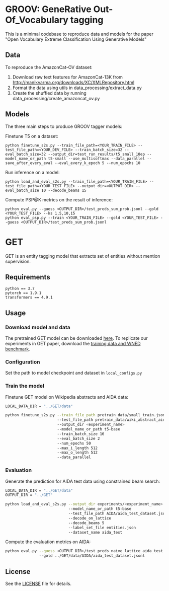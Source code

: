 # GROOV: GeneRative Out-Of_Vocabulary tagging

This is a minimal codebase to reproduce data and models for the paper "Open Vocabulary Extreme Classification Using Generative Models"

## Data

To reproduce the AmazonCat-OV dataset:
1) Download raw text features for AmazonCat-13K from http://manikvarma.org/downloads/XC/XMLRepository.html
2) Format the data using utils in data_processing/extract_data.py
3) Create the shuffled data by running data_processing/create_amazoncat_ov.py

## Models
The three main steps to produce GROOV tagger models:

Finetune T5 on a dataset:
```
python finetune_s2s.py --train_file_path=<YOUR_TRAIN_FILE> --test_file_path=<YOUR_DEV_FILE> --train_batch_size=32 --eval_batch_size=32 --output_dir=test_run_results/t5_small_10ep --model_name_or_path t5-small --use_multisoftmax --data_parallel --save_after_every_eval --eval_every_k_epoch 5 --num_epochs 10
```

Run inference on a model:
```
python load_and_eval_s2s.py --train_file_path=<YOUR_TRAIN_FILE> --test_file_path=<YOUR_TEST_FILE> --output_dir=<OUTPUT_DIR> --eval_batch_size 10 --decode_beams 15
```

Compute PSP@K metrics on the result of inference:
```
python eval.py --guess <OUTPUT_DIR>/test_preds_sum_prob.jsonl --gold <YOUR_TEST_FILE> --ks 1,5,10,15
python eval_psp.py --train <YOUR_TRAIN_FILE> --gold <YOUR_TEST_FILE> --guess <OUTPUT_DIR>/test_preds_sum_prob.jsonl
```

# GET
GET is an entity tagging model that extracts set of entities without mention supervision. 

## Requirements
```
python == 3.7
pytorch == 1.9.1
transformers == 4.9.1
```
## Usage
### Download model and data
The pretrained GET model can be downloaded [here](https://dl.fbaipublicfiles.com/groov/get_model.tar.gz). To replicate our experiments in GET paper, download the [training data and WNED benchmark](https://dl.fbaipublicfiles.com/groov/get_data.tar.gz). 

### Configuration
Set the path to model checkpoint and dataset in `local_configs.py`

### Train the model
Finetune GET model on Wikipedia abstracts and AIDA data:
```bash
LOCAL_DATA_DIR = "../GET/data"

python finetune_s2s.py --train_file_path pretrain_data/small_train.jsonl
                       --test_file_path pretrain_data/wiki_abstract_aida_dev.jsonl
                       --output_dir <experiment_name>
                       --model_name_or_path t5-base
                       --train_batch_size 16
                       --eval_batch_size 2
                       --num_epochs 50
                       --max_i_length 512
                       --max_o_length 512
                       --data_parallel
```
### Evaluation
Generate the prediction for AIDA test data using constrained beam search:

```bash
LOCAL_DATA_DIR = "../GET/data"
OUTPUT_DIR = "../GET"

python load_and_eval_s2s.py --output_dir experiments/<experiment_name> 
                            --model_name_or_path t5-base 
                            --test_file_path AIDA/aida_test_dataset.jsonl
                            --decode_on_lattice 
                            --decode_beams 5 
                            --label_set_file entities.json
                            --dataset_name aida_test
```

Compute the evaluation metrics on AIDA:
```bash
python eval.py --guess <OUTPUT_DIR>/test_preds_naive_lattice_aida_test.jsonl
               --gold ../GET/data/AIDA/aida_test_dataset.jsonl
```

## License
See the [LICENSE](LICENSE) file for details.
